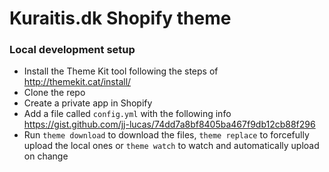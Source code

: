 # Kuraitis.dk Shopify theme

### Local development setup
- Install the Theme Kit tool following the steps of http://themekit.cat/install/
- Clone the repo
- Create a private app in Shopify
- Add a file called ```config.yml``` with the following info https://gist.github.com/jj-lucas/74dd7a8bf8405ba467f9db12cb88f296
- Run ```theme download``` to download the files, ```theme replace``` to forcefully upload the local ones or ```theme watch``` to watch and automatically upload on change
